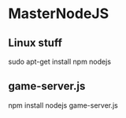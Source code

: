 # MasterNodeJS

## Linux stuff

sudo apt-get install npm nodejs

## game-server.js

npm install
nodejs game-server.js

